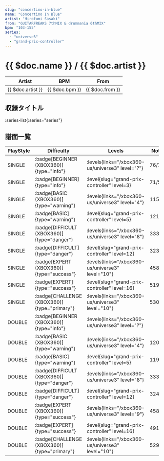 ```yaml
---
slug: "concertino-in-blue"
name: "Concertino In Blue"
artist: "Hirofumi Sasaki"
from: "GUITARFREAKS 7thMIX & drummania 6thMIX"
bpm: "103-155"
series:
  - "universe3"
  - "grand-prix-controller"
---
```


# {{ $doc.name }} / {{ $doc.artist }}

|Artist|BPM|From|
|------|---|----|
|{{ $doc.artist }}|{{ $doc.bpm }}|{{ $doc.from }}|

## 収録タイトル

:series-list{:series="series"}

## 譜面一覧

|PlayStyle|Difficulty|Levels|Notes|Movie|
|---------|----------|------|-----|-----|
|SINGLE| :badge[BEGINNER (XBOX360)]{type="info"}|<div class="field is-grouped is-grouped-multiline"> :levels{links="/xbox360-us/universe3" level="?"}</div>|76/7||
|SINGLE| :badge[BEGINNER]{type="info"}|<div class="field is-grouped is-grouped-multiline"> :level{slug="grand-prix-controller" level=3}</div>|71/5||
|SINGLE| :badge[BASIC (XBOX360)]{type="warning"}|<div class="field is-grouped is-grouped-multiline"> :levels{links="/xbox360-us/universe3" level="4"}</div>|115/2||
|SINGLE| :badge[BASIC]{type="warning"}|<div class="field is-grouped is-grouped-multiline"> :level{slug="grand-prix-controller" level=5}</div>|121/4||
|SINGLE| :badge[DIFFICULT (XBOX360)]{type="danger"}|<div class="field is-grouped is-grouped-multiline"> :levels{links="/xbox360-us/universe3" level="8"}</div>|333/10||
|SINGLE| :badge[DIFFICULT]{type="danger"}|<div class="field is-grouped is-grouped-multiline"> :level{slug="grand-prix-controller" level=12}</div>|323/10||
|SINGLE| :badge[EXPERT (XBOX360)]{type="success"}|<div class="field is-grouped is-grouped-multiline"> :levels{links="/xbox360-us/universe3" level="10"}</div>|458/6||
|SINGLE| :badge[EXPERT]{type="success"}|<div class="field is-grouped is-grouped-multiline"> :level{slug="grand-prix-controller" level=16}</div>|519/11||
|SINGLE| :badge[CHALLENGE (XBOX360)]{type="primary"}|<div class="field is-grouped is-grouped-multiline"> :levels{links="/xbox360-us/universe3" level="10"}</div>|530/15||
|DOUBLE| :badge[BEGINNER (XBOX360)]{type="info"}|<div class="field is-grouped is-grouped-multiline"> :levels{links="/xbox360-us/universe3" level="?"}</div>|||
|DOUBLE| :badge[BASIC (XBOX360)]{type="warning"}|<div class="field is-grouped is-grouped-multiline"> :levels{links="/xbox360-us/universe3" level="4"}</div>|120/2||
|DOUBLE| :badge[BASIC]{type="warning"}|<div class="field is-grouped is-grouped-multiline"> :level{slug="grand-prix-controller" level=5}</div>|119/4||
|DOUBLE| :badge[DIFFICULT (XBOX360)]{type="danger"}|<div class="field is-grouped is-grouped-multiline"> :levels{links="/xbox360-us/universe3" level="8"}</div>|333/10||
|DOUBLE| :badge[DIFFICULT]{type="danger"}|<div class="field is-grouped is-grouped-multiline"> :level{slug="grand-prix-controller" level=12}</div>|324/10||
|DOUBLE| :badge[EXPERT (XBOX360)]{type="success"}|<div class="field is-grouped is-grouped-multiline"> :levels{links="/xbox360-us/universe3" level="9"}</div>|458/6||
|DOUBLE| :badge[EXPERT]{type="success"}|<div class="field is-grouped is-grouped-multiline"> :level{slug="grand-prix-controller" level=16}</div>|491/12||
|DOUBLE| :badge[CHALLENGE (XBOX360)]{type="primary"}|<div class="field is-grouped is-grouped-multiline"> :levels{links="/xbox360-us/universe3" level="10"}</div>|529/15||
